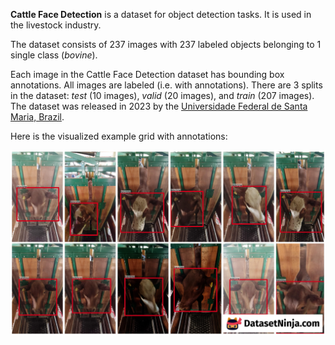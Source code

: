 **Cattle Face Detection** is a dataset for object detection tasks. It is used in the livestock industry.

The dataset consists of 237 images with 237 labeled objects belonging to 1 single class (*bovine*).

Each image in the Cattle Face Detection dataset has bounding box annotations. All images are labeled (i.e. with annotations). There are 3 splits in the dataset: *test* (10 images), *valid* (20 images), and *train* (207 images). The dataset was released in 2023 by the [Universidade Federal de Santa Maria, Brazil](https://universe.roboflow.com/universidade-federal-de-santa-maria-dbq3m).

Here is the visualized example grid with annotations:

<img src="https://github.com/dataset-ninja/cattle-face-detection/raw/main/visualizations/horizontal_grid.png">
